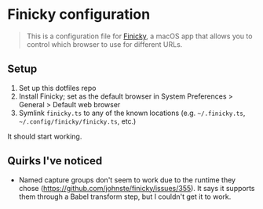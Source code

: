 # Finicky configuration

> This is a configuration file for [Finicky](https://github.com/johnste/finicky), a macOS app that allows you to control which browser to use for different URLs.

## Setup

1. Set up this dotfiles repo
2. Install Finicky; set as the default browser in System Preferences > General > Default web browser
3. Symlink `finicky.ts` to any of the known locations (e.g. `~/.finicky.ts`, `~/.config/finicky/finicky.ts`, etc.)

It should start working.

## Quirks I've noticed

-   Named capture groups don't seem to work due to the runtime they chose (https://github.com/johnste/finicky/issues/355). It says it supports them through a Babel transform step, but I couldn't get it to work.
